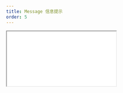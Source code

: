 ```yaml
---
title: Message 信息提示
order: 5
---
```


<Iframe src="//mc.fusion.design/demos/comp_groups/@alifd/next/message?theme=@alifd/theme-2" />
